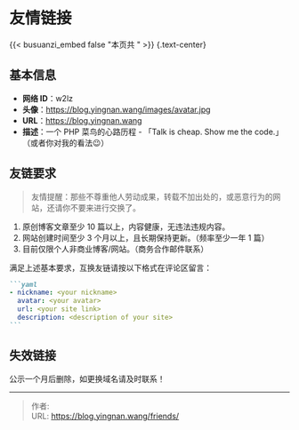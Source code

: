# 友情链接


{{< busuanzi_embed false "本页共 " >}}
{.text-center}

## 基本信息

- **网络 ID**：w2lz
- **头像**：https://blog.yingnan.wang/images/avatar.jpg
- **URL**：https://blog.yingnan.wang
- **描述**：一个 PHP 菜鸟的心路历程 - 「Talk is cheap. Show me the code.」（或者你对我的看法😉）

## 友链要求

> 友情提醒：那些不尊重他人劳动成果，转载不加出处的，或恶意行为的网站，还请你不要来进行交换了。

1. 原创博客文章至少 10 篇以上，内容健康，无违法违规内容。
2. 网站创建时间至少 3 个月以上，且长期保持更新。（频率至少一年 1 篇）
3. 目前仅限个人非商业博客/网站。（商务合作邮件联系）

满足上述基本要求，互换友链请按以下格式在评论区留言：

````markdown
```yaml
- nickname: <your nickname>
  avatar: <your avatar>
  url: <your site link>
  description: <description of your site>
```
````

## 失效链接

公示一个月后删除，如更换域名请及时联系！

<!-- markdownlint-disable-next-line no-bare-urls -->

---

> 作者: <no value>  
> URL: https://blog.yingnan.wang/friends/  


